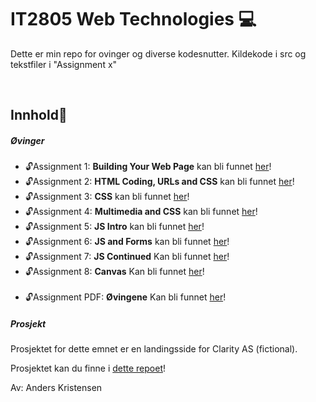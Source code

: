 # IT2805 Web Technologies :computer:

Dette er min repo for ovinger og diverse kodesnutter. Kildekode i src og tekstfiler i "Assignment x"

<br>


## Innhold:notebook_with_decorative_cover:

##### Øvinger  
- :unlock:Assignment 1: **Building Your Web Page** kan bli funnet [her](https://github.com/anderszk/IT2805-Assignments/tree/master/Assignment%201)!<br>
- :unlock:Assignment 2: **HTML Coding, URLs and CSS** kan bli funnet [her](https://github.com/anderszk/IT2805-Assignments/tree/master/Assignment%202)!<br>
- :unlock:Assignment 3: **CSS** kan bli funnet [her](https://github.com/anderszk/IT2805-Assignments/tree/master/Assignment%203)!<br>
- :unlock:Assignment 4: **Multimedia and CSS** kan bli funnet [her](https://github.com/anderszk/IT2805-Assignments/tree/master/Assignment%204)!<br>
- :unlock:Assignment 5: **JS Intro** kan bli funnet [her](https://github.com/anderszk/IT2805-Assignments/tree/master/Assignment%205)!<br>
- :unlock:Assignment 6: **JS and Forms** kan bli funnet [her](https://github.com/anderszk/IT2805-Assignments/tree/master/Assignment%206)!<br>
- :unlock:Assignment 7: **JS Continued** Kan bli funnet [her](https://github.com/anderszk/IT2805-Assignments/tree/master/Assignment%207)!<br>
- :unlock:Assignment 8: **Canvas** Kan bli funnet [her](https://github.com/anderszk/IT2805-Assignments/tree/master/Assignment%207)!<br><br>
- :unlock:Assignment PDF: **Øvingene** Kan bli funnet [her](https://github.com/anderszk/IT2805-Assignments/tree/master/Assignment%20PDF)!<br>


##### Prosjekt
Prosjektet for dette emnet er en landingsside for Clarity AS (fictional).

Prosjektet kan du finne i [dette repoet](https://github.com/anderszk/IT2805-Project)!

Av: Anders Kristensen
